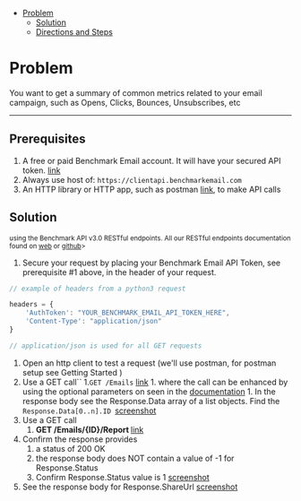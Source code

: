 - [Problem](#problem)
    - [Solution](#solution)
    - [Directions and Steps](#directions-and-steps)

# Problem

You want to get a summary of common metrics related to your email campaign, such as Opens, Clicks, Bounces, Unsubscribes, etc

---

## Prerequisites

1. A free or paid Benchmark Email account. It will have your secured API token.  [link](https://ui.benchmarkemail.com/Integrate#AP)
1. Always use host of: `https://clientapi.benchmarkemail.com`
1. An HTTP library or HTTP app, such as postman [link](https://www.getpostman.com/), to make API calls

## Solution

<sub>using the Benchmark API v3.0 RESTful endpoints. All our RESTful endpoints documentation found on [web](https://developer.benchmarkemail.com/) or [github](https://github.com/BenchmarkEmail/RESTful-API-v3/tree/master/Postman%20Collections)></sub>

1. Secure your request by placing your Benchmark Email API Token, see prerequisite #1 above, in the header of your request.

```javascript
// example of headers from a python3 request

headers = {
    'AuthToken': "YOUR_BENCHMARK_EMAIL_API_TOKEN_HERE",
    'Content-Type': "application/json" 
}

// application/json is used for all GET requests
```

1. Open an http client to test a request (we'll use postman, for postman setup see Getting Started )
1. Use a GET call``
    1.`GET /Emails` [link](https://developer.benchmarkemail.com/#0068614f-f224-141b-b1eb-8768abc0f5d3) 
        1. where the call can be enhanced by using the optional parameters on seen in the [documentation](https://developer.benchmarkemail.com/#0068614f-f224-141b-b1eb-8768abc0f5d3) 
        1. In the response body see the Response.Data array of a list objects. Find the <code>Response.Data[0..n].ID </code>[screenshot](https://www.dropbox.com/s/cbk89hccj3vpvj4/2018-09-13_13-38-31.png?dl=0)
1. Use a GET call
    1. <strong>GET /Emails/{ID}/Report  </strong>[link](https://developer.benchmarkemail.com/#8819bcb9-afc9-9e7c-b31a-44aab47ed758)
1. Confirm the response provides 
    1. a status of 200 OK 
    1. the response body does NOT contain a value of -1 for Response.Status 
    1. Confirm Response.Status value is 1 [screenshot](https://www.dropbox.com/s/ewwb8p0pshwwwxz/2018-09-13_13-41-35.png?dl=0)
1. See the response body for Response.ShareUrl [screenshot](https://www.dropbox.com/s/bijnxgti7e5ga6l/2018-09-13_13-44-41.png?dl=0)